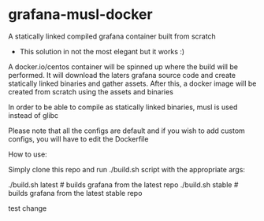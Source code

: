 # grafana-musl-docker
A statically linked compiled grafana container built from scratch

- This solution in not the most elegant but it works :)

A docker.io/centos container will be spinned up where the build will be performed. It will download the laters grafana source code and create statically linked binaries and gather assets. After this, a docker image will be created from scratch using the assets and binaries

In order to be able to compile as statically linked binaries, musl is used instead of glibc

Please note that all the configs are default and if you wish to add custom configs, you will have to edit the Dockerfile

How to use:

Simply clone this repo and run ./build.sh script with the appropriate args:

./build.sh latest # builds grafana from the latest repo
./build.sh stable # builds grafana from the latest stable repo


test change
